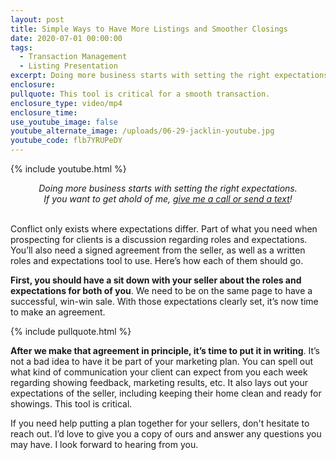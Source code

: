 ```yaml
---
layout: post
title: Simple Ways to Have More Listings and Smoother Closings
date: 2020-07-01 00:00:00
tags:
  - Transaction Management
  - Listing Presentation
excerpt: Doing more business starts with setting the right expectations.
enclosure:
pullquote: This tool is critical for a smooth transaction.
enclosure_type: video/mp4
enclosure_time:
use_youtube_image: false
youtube_alternate_image: /uploads/06-29-jacklin-youtube.jpg
youtube_code: flb7YRUPeDY
---
```


{% include youtube.html %}

<center><em>Doing more business starts with setting the right expectations.<br />If you want to get ahold of me, <u><a href="tel:6306382600">give me a call or send a text</a></u>!</em></center>

<br>Conflict only exists where expectations differ. Part of what you need when prospecting for clients is a discussion regarding roles and expectations. You’ll also need a signed agreement from the seller, as well as a written roles and expectations tool to use. Here’s how each of them should go.

**First, you should have a sit down with your seller about the roles and expectations for both of you**. We need to be on the same page to have a successful, win-win sale. With those expectations clearly set, it’s now time to make an agreement.

{% include pullquote.html %}

**After we make that agreement in principle, it’s time to put it in writing**. It’s not a bad idea to have it be part of your marketing plan. You can spell out what kind of communication your client can expect from you each week regarding showing feedback, marketing results, etc. It also lays out your expectations of the seller, including keeping their home clean and ready for showings. This tool is critical.

If you need help putting a plan together for your sellers, don't hesitate to reach out. I’d love to give you a copy of ours and answer any questions you may have. I look forward to hearing from you.